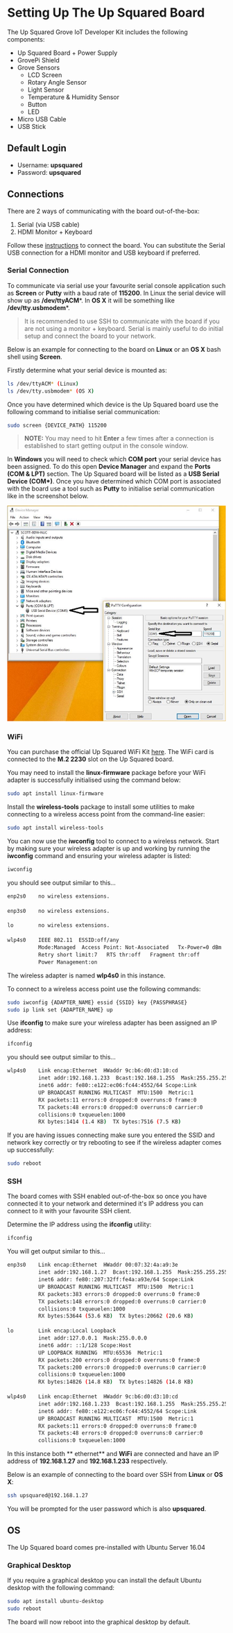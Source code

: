 
# Setting Up The Up Squared Board
The Up Squared Grove IoT Developer Kit includes the following components:

 - Up Squared Board + Power Supply
 - GrovePi Shield
 - Grove Sensors
	 - LCD Screen
	 - Rotary Angle Sensor
	 - Light Sensor
	 - Temperature & Humidity Sensor
	 - Button
	 - LED
 - Micro USB Cable
 - USB Stick


## Default Login
 - Username: **upsquared**
 - Password: **upsquared**

## Connections
There are 2 ways of communicating with the board out-of-the-box:

 1. Serial (via USB cable)
 2. HDMI Monitor + Keyboard

Follow these [instructions](https://software.intel.com/en-us/upsquared-grove-getting-started-guide-power-on-board) to connect the board. You can substitute the Serial USB connection for a HDMI monitor and USB keyboard if preferred.

### Serial Connection
To communicate via serial use your favourite serial console application such as **Screen** or **Putty** with a baud rate of **115200**. In Linux the serial device will show up as **/dev/ttyACM***. In **OS X** it will be something like **/dev/tty.usbmodem***.

> It is recommended to use SSH to communicate with the board if you are not using a monitor + keyboard. Serial is mainly useful to do initial setup and connect the board to your network.

Below is an example for connecting to the board on **Linux** or an **OS X** bash shell using **Screen**. 

Firstly determine what your serial device is mounted as:
``` bash
ls /dev/ttyACM* (Linux)
ls /dev/tty.usbmodem* (OS X)
```
Once you have determined which device is the Up Squared board use the following command to initialise serial communication:
``` bash
sudo screen {DEVICE_PATH} 115200
```
> **NOTE:** You may need to hit **Enter** a few times after a connection is established to start getting output in the console window.

In **Windows** you will need to check which **COM port** your serial device has been assigned. To do this open **Device Manager** and expand the **Ports (COM & LPT)** section. The Up Squared board will be listed as a **USB Serial Device (COM\*)**. Once you have determined which COM port is associated with the board use a tool such as **Putty** to initialise serial communication like in the screenshot below.

![Windows Serial](images/windows_serial.jpg)

### WiFi
You can purchase the official Up Squared WiFi Kit [here](https://up-shop.org/up-peripherals/109-m2-2230-wifi-kit.html). The WiFi card is connected to the **M.2 2230** slot on the Up Squared board.

You may need to install the **linux-firmware** package before your WiFi adapter is successfully initialised using the command below:
``` bash
sudo apt install linux-firmware
```
Install the **wireless-tools** package to install some utilities to make connecting to a wireless access point from the command-line easier:
``` bash
sudo apt install wireless-tools
```
You can now use the **iwconfig** tool to connect to a wireless network. Start by making sure your wireless adapter is up and working by running the **iwconfig** command and ensuring your wireless adapter is listed:
``` bash
iwconfig
```
you should see output similar to this...
``` bash
enp2s0    no wireless extensions.

enp3s0    no wireless extensions.

lo        no wireless extensions.

wlp4s0    IEEE 802.11  ESSID:off/any
          Mode:Managed  Access Point: Not-Associated   Tx-Power=0 dBm
          Retry short limit:7   RTS thr:off   Fragment thr:off
          Power Management:on
```
The wireless adapter is named **wlp4s0** in this instance.

To connect to a wireless access point use the following commands:
``` bash
sudo iwconfig {ADAPTER_NAME} essid {SSID} key {PASSPHRASE}
sudo ip link set {ADAPTER_NAME} up
```
Use  **ifconfig** to make sure your wireless adapter has been assigned an IP address:
``` bash
ifconfig
```
you should see output similar to this...
``` bash
wlp4s0    Link encap:Ethernet  HWaddr 9c:b6:d0:d3:10:cd
          inet addr:192.168.1.233  Bcast:192.168.1.255  Mask:255.255.255.0
          inet6 addr: fe80::e122:ec06:fc44:4552/64 Scope:Link
          UP BROADCAST RUNNING MULTICAST  MTU:1500  Metric:1
          RX packets:11 errors:0 dropped:0 overruns:0 frame:0
          TX packets:48 errors:0 dropped:0 overruns:0 carrier:0
          collisions:0 txqueuelen:1000
          RX bytes:1414 (1.4 KB)  TX bytes:7516 (7.5 KB)
```
If you are having issues connecting make sure you entered the SSID and network key correctly or try rebooting to see if the wireless adapter comes up successfully:
``` bash
sudo reboot
```
### SSH
The board comes with SSH enabled out-of-the-box so once you have connected it to your network and determined it's IP address you can connect to it with your favourite SSH client.

Determine the IP address using the **ifconfig** utility:
``` bash
ifconfig
```
You will get output similar to this...
``` bash
enp3s0    Link encap:Ethernet  HWaddr 00:07:32:4a:a9:3e
          inet addr:192.168.1.27  Bcast:192.168.1.255  Mask:255.255.255.0
          inet6 addr: fe80::207:32ff:fe4a:a93e/64 Scope:Link
          UP BROADCAST RUNNING MULTICAST  MTU:1500  Metric:1
          RX packets:383 errors:0 dropped:0 overruns:0 frame:0
          TX packets:148 errors:0 dropped:0 overruns:0 carrier:0
          collisions:0 txqueuelen:1000
          RX bytes:53644 (53.6 KB)  TX bytes:20662 (20.6 KB)

lo        Link encap:Local Loopback
          inet addr:127.0.0.1  Mask:255.0.0.0
          inet6 addr: ::1/128 Scope:Host
          UP LOOPBACK RUNNING  MTU:65536  Metric:1
          RX packets:200 errors:0 dropped:0 overruns:0 frame:0
          TX packets:200 errors:0 dropped:0 overruns:0 carrier:0
          collisions:0 txqueuelen:1000
          RX bytes:14826 (14.8 KB)  TX bytes:14826 (14.8 KB)

wlp4s0    Link encap:Ethernet  HWaddr 9c:b6:d0:d3:10:cd
          inet addr:192.168.1.233  Bcast:192.168.1.255  Mask:255.255.255.0
          inet6 addr: fe80::e122:ec06:fc44:4552/64 Scope:Link
          UP BROADCAST RUNNING MULTICAST  MTU:1500  Metric:1
          RX packets:11 errors:0 dropped:0 overruns:0 frame:0
          TX packets:48 errors:0 dropped:0 overruns:0 carrier:0
          collisions:0 txqueuelen:1000
```
In this instance both ** ethernet** and **WiFi** are connected and have an IP address of **192.168.1.27** and **192.168.1.233** respectively.

Below is an example of connecting to the board over SSH from **Linux** or **OS X**:
``` bash
ssh upsquared@192.168.1.27
```
You will be prompted for the user password which is also **upsquared**.

## OS
The Up Squared board comes pre-installed with Ubuntu Server 16.04

### Graphical Desktop
If you require a graphical desktop you can install the default Ubuntu desktop with the following command:
``` bash
sudo apt install ubuntu-desktop
sudo reboot
```
The board will now reboot into the graphical desktop by default.
